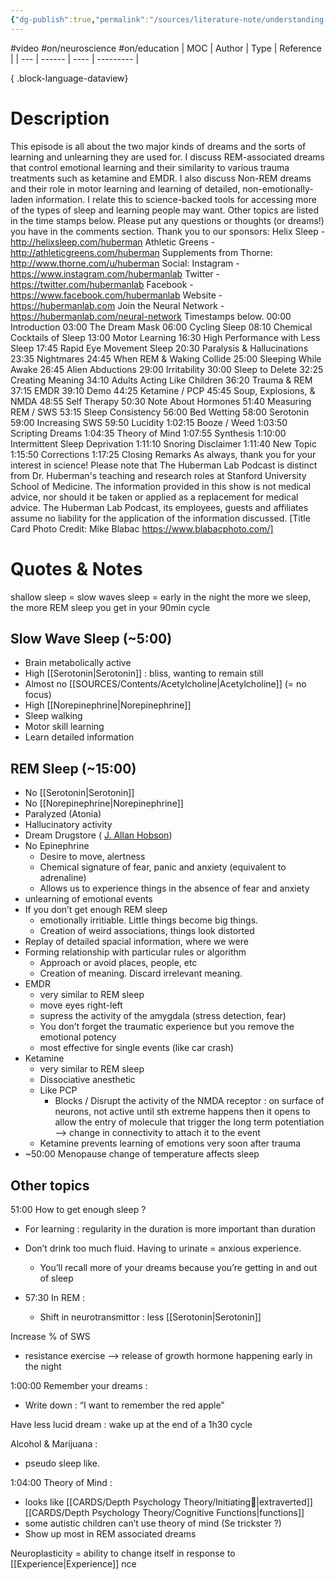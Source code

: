 ```yaml
---
{"dg-publish":true,"permalink":"/sources/literature-note/understanding-and-using-dreams-to-learn-and-to-forget-huberman-lab-podcast-5/","noteIcon":"1","created":"2023-04-25T16:13:16.435+02:00","updated":"2023-05-28T19:10:26.035+02:00"}
---
```


#video #on/neuroscience #on/education 
| MOC | Author | Type | Reference |
| --- | ------ | ---- | --------- |

{ .block-language-dataview}

# Description
This episode is all about the two major kinds of dreams and the sorts of learning and unlearning they are used for. I discuss REM-associated dreams that control emotional learning and their similarity to various trauma treatments such as ketamine and EMDR. I also discuss Non-REM dreams and their role in motor learning and learning of detailed, non-emotionally-laden information. I relate this to science-backed tools for accessing more of the types of sleep and learning people may want. Other topics are listed in the time stamps below. Please put any questions or thoughts (or dreams!) you have in the comments section. Thank you to our sponsors: Helix Sleep - http://helixsleep.com/huberman Athletic Greens - http://athleticgreens.com/huberman Supplements from Thorne: http://www.thorne.com/u/huberman Social: Instagram - https://www.instagram.com/hubermanlab Twitter - https://twitter.com/hubermanlab Facebook - https://www.facebook.com/hubermanlab Website - https://hubermanlab.com Join the Neural Network - https://hubermanlab.com/neural-network Timestamps below. 00:00 Introduction 03:00 The Dream Mask 06:00 Cycling Sleep 08:10 Chemical Cocktails of Sleep 13:00 Motor Learning 16:30 High Performance with Less Sleep 17:45 Rapid Eye Movement Sleep 20:30 Paralysis & Hallucinations 23:35 Nightmares 24:45 When REM & Waking Collide 25:00 Sleeping While Awake 26:45 Alien Abductions 29:00 Irritability 30:00 Sleep to Delete 32:25 Creating Meaning 34:10 Adults Acting Like Children 36:20 Trauma & REM 37:15 EMDR 39:10 Demo 44:25 Ketamine / PCP 45:45 Soup, Explosions, & NMDA 48:55 Self Therapy 50:30 Note About Hormones 51:40 Measuring REM / SWS 53:15 Sleep Consistency 56:00 Bed Wetting 58:00 Serotonin 59:00 Increasing SWS 59:50 Lucidity 1:02:15 Booze / Weed 1:03:50 Scripting Dreams 1:04:35 Theory of Mind 1:07:55 Synthesis 1:10:00 Intermittent Sleep Deprivation 1:11:10 Snoring Disclaimer 1:11:40 New Topic 1:15:50 Corrections 1:17:25 Closing Remarks As always, thank you for your interest in science! Please note that The Huberman Lab Podcast is distinct from Dr. Huberman's teaching and research roles at Stanford University School of Medicine. The information provided in this show is not medical advice, nor should it be taken or applied as a replacement for medical advice. The Huberman Lab Podcast, its employees, guests and affiliates assume no liability for the application of the information discussed. [Title Card Photo Credit: Mike Blabac https://www.blabacphoto.com/]

# Quotes & Notes

shallow sleep = slow waves sleep = early in the night 
the more we sleep, the more REM sleep you get in your 90min cycle 

## Slow Wave Sleep (~5:00)
- Brain metabolically active 
- High [[Serotonin\|Serotonin]] : bliss, wanting to remain still 
- Almost no [[SOURCES/Contents/Acetylcholine\|Acetylcholine]] (= no focus)
- High [[Norepinephrine\|Norepinephrine]]
- Sleep walking 
- Motor skill learning
- Learn detailed information 

## REM Sleep (~15:00) 
- No [[Serotonin\|Serotonin]]  
- No [[Norepinephrine\|Norepinephrine]]
- Paralyzed (Atonia) 
- Hallucinatory activity 
- Dream Drugstore ( [J. Allan Hobson](https://www.amazon.co.uk/J-Allan-Hobson/e/B001IZX88C/ref=dp_byline_cont_book_1))
- No Epinephrine 
	- Desire to move, alertness 
	- Chemical signature of fear, panic and anxiety (equivalent to adrenaline) 
	- Allows us to experience things in the absence of fear and anxiety 
- unlearning of emotional events 
- If you don’t get enough REM sleep 
	- emotionally irritiable. Little things become big things. 
	- Creation of weird associations, things look distorted 
- Replay of detailed spacial information, where we were
- Forming relationship with particular rules or algorithm 
	- Approach or avoid places, people, etc 
	- Creation of meaning. Discard irrelevant meaning. 
- EMDR  
	- very similar to REM sleep 
	- move eyes right-left 
	- supress the activity of the amygdala (stress detection, fear) 
	- You don’t forget the traumatic experience but you remove the emotional potency 
	- most effective for single events (like car crash) 
- Ketamine 
	- very similar to REM sleep 
	- Dissociative anesthetic 
	- Like PCP 
		- Blocks / Disrupt the activity of the NMDA receptor : on surface of neurons, not active until sth extreme happens then it opens to allow the entry of molecule that trigger the long term potentiation –> change in connectivity to attach it to the event  
	- Ketamine prevents learning of emotions very soon after trauma 
- ~50:00 Menopause change of temperature affects sleep 

## Other topics 
51:00 How to get enough sleep ? 
- For learning : regularity in the duration is more important than duration 
- Don’t drink too much fluid. Having to urinate = anxious experience. 
	- You’ll recall more of your dreams because you’re getting in and out of sleep 

- 57:30 In REM : 
	- Shift in neurotransmittor : less [[Serotonin\|Serotonin]] 

Increase % of SWS 
- resistance exercise –> release of growth hormone happening early in the night 

1:00:00 Remember your dreams : 
- Write down : “I want to remember the red apple”

Have less lucid dream : wake up at the end of a 1h30 cycle 

Alcohol & Marijuana : 
- pseudo sleep like. 

1:04:00 Theory of Mind : 
- looks like [[CARDS/Depth Psychology Theory/Initiating👋\|extraverted]] [[CARDS/Depth Psychology Theory/Cognitive Functions\|functions]] 
- some autistic children can’t use theory of mind (Se trickster ?)
- Show up most in REM associated dreams 

Neuroplasticity = ability to change itself in response to [[Experience\|Experience]] nce 
